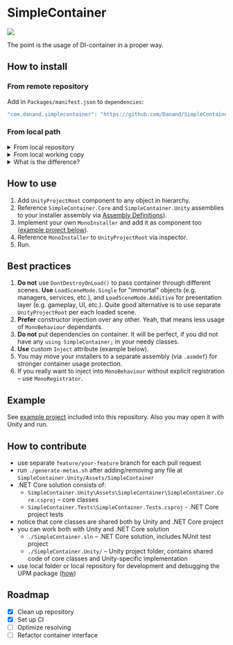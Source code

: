 # SimpleContainer
![](https://github.com/danand/SimpleContainer/workflows/Build%20and%20test/badge.svg)

The point is the usage of DI-container in a proper way.

## How to install

### From remote repository
Add in `Packages/manifest.json` to `dependencies`:
```javascript
"com.danand.simplecontainer": "https://github.com/Danand/SimpleContainer.git#0.6.9-package-unity",
```

### From local path
<details>
	<summary>From local repository</summary>
	
	"com.danand.simplecontainer": "file:///D/repos/SimpleContainer/.git#0.6.9-package-unity",
</details>

<details>
	<summary>From local working copy</summary>
	
	"com.danand.simplecontainer": "file:D:/repos/SimpleContainer/SimpleContainer.Unity/Assets",
</details>

<details>
	<summary>What is the difference?</summary>
	<p>
		Local repository is resolved just like normal Git repository with optionally specified revision.<br />
		Local working copy is being copied "as is" into dependent project, without running any Git process.
	</p>
</details>

## How to use
1. Add `UnityProjectRoot` component to any object in hierarchy.
2. Reference `SimpleContainer.Core` and `SimpleContainer.Unity` assemblies to your installer assembly via [Assembly Definitions](https://docs.unity3d.com/Manual/ScriptCompilationAssemblyDefinitionFiles.html)).
3. Implement your own `MonoInstaller` and add it as component too ([example project below](#example)).
4. Reference `MonoInstaller` to `UnityProjectRoot` via inspector.
5. Run.

## Best practices
1. **Do not** use `DontDestroyOnLoad()` to pass container through different scenes. **Use** `LoadSceneMode.Single` for "immortal" objects (e.g. managers, services, etc.), and `LoadSceneMode.Additive` for presentation layer (e.g. gameplay, UI, etc.). Quite good alternative is to use separate `UnityProjectRoot` per each loaded scene.
2. **Prefer** constructor injection over any other. Yeah, that means less usage of `MonoBehaviour` dependants.
3. **Do not** put dependencies on container. It will be perfect, if you did not have any `using SimpleContainer;` in your needy classes.
4. **Use** custom `Inject` attribute (example below).
5. You may move your installers to a separate assembly (via `.asmdef`) for stronger container usage protection.
6. If you really want to inject into `MonoBehaviour` without explicit registration – use `MonoRegistrator`.

## Example
See [example project](SimpleContainer.Unity.Example) included into this repository. Also you may open it with Unity and run.

## How to contribute
* use separate `feature/your-feature` branch for each pull request
* run `./generate-metas.sh` after adding/removing any file at `SimpleContainer.Unity/Assets/SimpleContainer`
* .NET Core solution consists of:
  * `SimpleContainer.Unity\Assets\SimpleContainer\SimpleContainer.Core.csproj` – core classes
  * `SimpleContainer.Tests\SimpleContainer.Tests.csproj` - .NET Core project tests
* notice that core classes are shared both by Unity and .NET Core project
* you can work both with Unity and .NET Core solution
  * `./SimpleContainer.sln` – .NET Core solution, includes NUnit test project
  * `./SimpleContainer.Unity/` – Unity project folder, contains shared code of core classes and Unity-specific implementation
* use local folder or local repository for development and debugging the UPM package ([how](#from-local-path))

## Roadmap
- [x] Clean up repository
- [x] Set up CI
- [ ] Optimize resolving
- [ ] Refactor container interface
